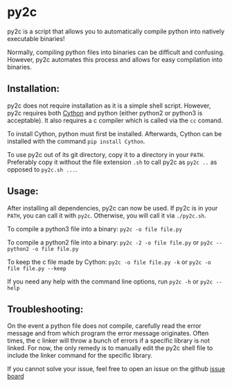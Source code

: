 # py2c

py2c is a script that allows you to automatically compile python into natively executable binaries!

Normally, compiling python files into binaries can be difficult and confusing. However, py2c automates this process and allows for easy compilation into binaries.

## Installation:

py2c does not require installation as it is a simple shell script. However, py2c requires both [Cython](https://github.com/cython/cython) and python (either python2 or python3 is acceptable). It also requires a c compiler which is called via the `cc` comand.

To install Cython, python must first be installed. Afterwards, Cython can be installed with the command `pip install Cython`.

To use py2c out of its git directory, copy it to a directory in your `PATH`. Preferably copy it without the file extension `.sh` to call py2c as `py2c ..` as opposed to `py2c.sh ...`.

## Usage:

After installing all dependencies, py2c can now be used. If py2c is in your `PATH`, you can call it with `py2c`. Otherwise, you will call it via `./py2c.sh`.

To compile a python3 file into a binary: `py2c -o file file.py`

To compile a python2 file into a binary: `py2c -2 -o file file.py` or `py2c --python2 -o file file.py`

To keep the c file made by Cython: `py2c -o file file.py -k` or `py2c -o file file.py --keep`

If you need any help with the command line options, run `py2c -h` or `py2c --help`

## Troubleshooting:

On the event a python file does not compile, carefully read the error message and from which program the error message originates. Often times, the c linker will throw a bunch of errors if a specific library is not linked. For now, the only remedy is to manually edit the py2c shell file to include the linker command for the specific library.

If you cannot solve your issue, feel free to open an issue on the github [issue board](https://github.com/Raniconduh/py2c/issues)

